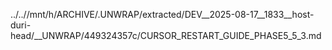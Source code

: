 ../..//mnt/h/ARCHIVE/.UNWRAP/extracted/DEV__2025-08-17__1833__host-duri-head/__UNWRAP/449324357c/CURSOR_RESTART_GUIDE_PHASE5_5_3.md